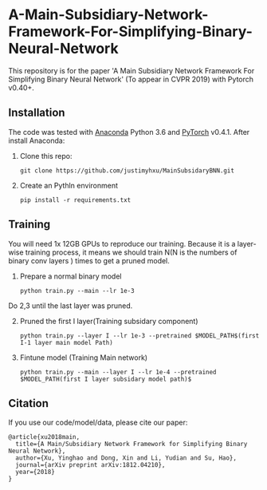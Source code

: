 # A-Main-Subsidiary-Network-Framework-For-Simplifying-Binary-Neural-Network
This repository is for the paper 'A Main Subsidiary Network Framework For Simplifying Binary Neural Network' (To appear in CVPR 2019) with Pytorch v0.40+.

## Installation
The code was tested with [Anaconda](https://www.anaconda.com/download) Python 3.6 and [PyTorch]((http://pytorch.org/)) v0.4.1. After install Anaconda:

1. Clone this repo:

    ~~~ 
    git clone https://github.com/justimyhxu/MainSubsidaryBNN.git
    ~~~


2. Create an Pythln environment 
    ~~~
    pip install -r requirements.txt
    ~~~

## Training 

You will need 1x 12GB GPUs to reproduce our training. Because it is a layer-wise training process, it means we should train  N(N is the numbers of binary conv layers ) times to get a pruned model. 

1. Prepare a normal binary model

    ~~~
    python train.py --main --lr 1e-3
    ~~~
    
Do 2,3 until the last layer was pruned.

2. Pruned the first I layer(Training subsidary component)

    ~~~
    python train.py --layer I --lr 1e-3 --pretrained $MODEL_PATH$(first I-1 layer main model Path) 
    ~~~ 
3. Fintune model (Training Main network)

   ~~~
   python train.py --main --layer I --lr 1e-4 --pretrained $MODEL_PATH(first I layer subsidary model path)$
   ~~~


## Citation
If you use our code/model/data, please cite our paper:
```
@article{xu2018main,
  title={A Main/Subsidiary Network Framework for Simplifying Binary Neural Network},
  author={Xu, Yinghao and Dong, Xin and Li, Yudian and Su, Hao},
  journal={arXiv preprint arXiv:1812.04210},
  year={2018}
}
```


